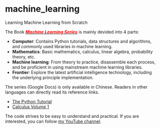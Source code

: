 # machine_learning
Learning Machine Learning from Scratch

The Book [<font color="red">***Machine Learning Series***</font>](https://docs.google.com/document/d/1huh6F19wBMDKIHsYKGmpql6vHhkhpW0wSMnRyAU1la8/edit?usp=sharing) is mainly devided into 4 parts:

* **Computer**: Contains Python tutorials, data structures and algorithms, and commonly used libraries in machine learning.
* **Mathematics**: Basic mathematics, calculus, linear algebra, probability theory, etc.
* **Machine learning**: From theory to practice, disassemble each process, and be proficient in using mainstream machine learning libraries.
* **Frontier**: Explore the latest artificial intelligence technology, including the underlying principle implementation.

The series (Google Docs) is only available in Chinese. Readers in other languages ​​can directly read its reference links.

* [The Python Tutorial](https://docs.python.org/3/tutorial/index.html)
* [Calculus Volume 1](https://openstax.org/details/books/calculus-volume-1)

The code strives to be easy to understand and practical. If you are interested, you can follow [my YouTube channel](https://www.youtube.com/channel/UCqMyNL7XHjD938WwkGUgqNg).
